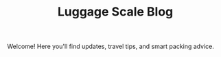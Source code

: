 ﻿---
title: "Luggage Scale Blog"
---

Welcome! Here you'll find updates, travel tips, and smart packing advice.
